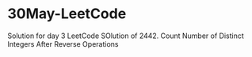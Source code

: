 # 30May-LeetCode
Solution for day 3 LeetCode SOlution of 2442. Count Number of Distinct Integers After Reverse Operations
